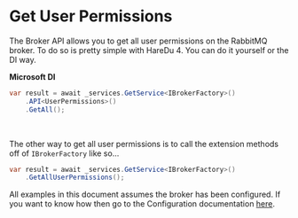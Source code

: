# Get User Permissions

The Broker API allows you to get all user permissions on the RabbitMQ broker. To do so is pretty simple with HareDu 4. You can do it yourself or the DI way.

**Microsoft DI**

```c#
var result = await _services.GetService<IBrokerFactory>()
    .API<UserPermissions>()
    .GetAll();
```
<br>

The other way to get all user permissions is to call the extension methods off of ```IBrokerFactory``` like so...

```c#
var result = await _services.GetService<IBrokerFactory>()
    .GetAllUserPermissions();
```

All examples in this document assumes the broker has been configured. If you want to know how then go to the Configuration documentation [here](https://github.com/ahives/HareDu3/blob/master/docs/configuration.md).

